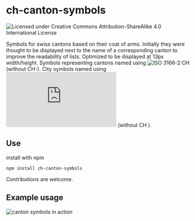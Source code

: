 
# ch-canton-symbols
![Licensed under Creative Commons Attribution-ShareAlike 4.0 International License](https://i.creativecommons.org/l/by-sa/4.0/88x31.png)

Symbols for swiss cantons based on their coat of arms. Initially they were thought to be displayed next to the name of a corresponding canton to improve the readability of lists. Optimized to be displayed at 13px width/height. Symbols representing cantons named using ![ISO 3166-2:CH](https://www.iso.org/obp/ui/#iso:code:3166:CH) (without CH-). City symbols named using ![UN/LOCODE](http://www.unece.org/cefact/codesfortrade/codes_index.html)  (without CH ).
## Use
install with npm
```
npm install ch-canton-symbols
```

Contributions are welcome.

## Example usage
![canton symbols in action](https://raw.githubusercontent.com/nzzdev/ch-canton-symbols/master/example.png)
